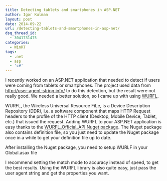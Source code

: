 ```yaml
---
title: Detecting tablets and smartphones in ASP.NET
author: Igor Kulman
layout: post
date: 2014-09-22
url: /detecting-tablets-and-smartphones-in-asp-net/
dsq_thread_id:
  - 3041731475
categories:
  - WinRT
tags:
  - .net
  - asp
  - 'c#'
---
```

I recently worked on an ASP.NET application that needed to detect if users were coming from tablets or smartphones. The project used data from <http://user-agent-string.info/> to do this detection, but the result were not really good. We needed a better solution, so I came up with using [WURFL][1].

WURFL, the Wireless Universal Resource FiLe, is a Device Description Repository (DDR), i.e. a software component that maps HTTP Request headers to the profile of the HTTP client (Desktop, Mobile Device, Tablet, etc.) that issued the request. Adding WURFL to your ASP.NET application is easy thanks to the [WURFL\_Official\_API Nuget package][2]. The Nuget package also contains definition file, so you just need to update the Nuget package once in a while to get your definition file up to date.

After installing the Nuget package, you need to setup WURLF in your Global.asax file

<script src="https://gist.github.com/igorkulman/dc65bf6d68aec59d57e2.js?file=wurlf_setup.cs"></script>

I recommend setting the match mode to accuracy instead of speed, to get the best results. Using the WURFL library is also quite easy, just pass the user agent string and get the properties you want.

<script src="https://gist.github.com/igorkulman/dc65bf6d68aec59d57e2.js?file=wurfl_usage.cs"></script>

 [1]: http://wurfl.sourceforge.net/
 [2]: https://www.nuget.org/packages/WURFL_Official_API/